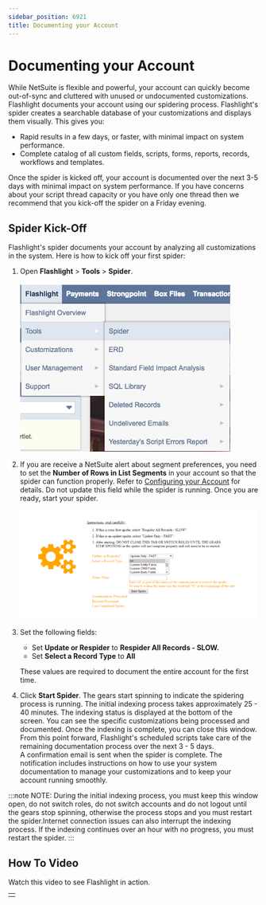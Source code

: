 ```yaml
---
sidebar_position: 6921
title: Documenting your Account
---
```


# Documenting your Account

While NetSuite is flexible and powerful, your account can quickly become out-of-sync and cluttered with unused or undocumented customizations. Flashlight documents your account using our spidering process. Flashlight's spider creates a searchable database of your customizations and displays them visually. This gives you:

* Rapid results in a few days, or faster, with minimal impact on system performance.
* Complete catalog of all custom fields, scripts, forms, reports, records, workflows and templates.

Once the spider is kicked off, your account is documented over the next 3-5 days with minimal impact on system performance. If you have concerns about your script thread capacity or you have only one thread then we recommend that you kick-off the spider on a Friday evening.

## Spider Kick-Off

Flashlight's spider documents your account by analyzing all customizations in the system. Here is how to kick off your first spider:

1. Open **Flashlight** > **Tools** > **Spider**.

   ![](../../../../static/images/StrongpointNetSuiteFlashlight/Content/Resources/Images/MainMenu.png)
2. If you are receive a NetSuite alert about segment preferences, you need to set the **Number of Rows in List Segments** in your account so that the spider can function properly. Refer to [Configuring your Account](configuring_account "Set the List Segment Preferences") for details. Do not update this field while the spider is running. Once you are ready, start your spider.

   ![](../../../../static/images/StrongpointNetSuiteFlashlight/Content/Resources/Images/spider_800x368.png)
3. Set the following fields:

   * Set **Update or Respider** to **Respider All Records - SLOW.**
   * Set **Select a Record Type** to **All**

   These values are required to document the entire account for the first time.
4. Click **Start Spider**. The gears start spinning to indicate the spidering process is running. The initial indexing process takes approximately 25 - 40 minutes. The indexing status is displayed at the bottom of the screen. You can see the specific customizations being processed and documented. Once the indexing is complete, you can close this window. From this point forward, Flashlight's scheduled scripts take care of the remaining documentation process over the next 3 - 5 days.  
   A confirmation email is sent when the spider is complete. The notification includes instructions on how to use your system documentation to manage your customizations and to keep your account running smoothly.

:::note
NOTE: During the initial indexing process, you must keep this window open, do not switch roles, do not switch accounts and do not logout until the gears stop spinning, otherwise the process stops and you must restart the spider.Internet connection issues can also interrupt the indexing process. If the indexing continues over an hour with no progress, you must restart the spider.
:::

## How To Video

Watch this video to see Flashlight in action.

|  |
| --- |
|  |